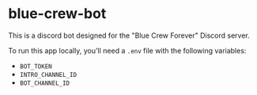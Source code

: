 # blue-crew-bot

This is a discord bot designed for the "Blue Crew Forever" Discord server.

To run this app locally, you'll need a `.env` file with the following variables:
* `BOT_TOKEN`
* `INTRO_CHANNEL_ID`
* `BOT_CHANNEL_ID`
